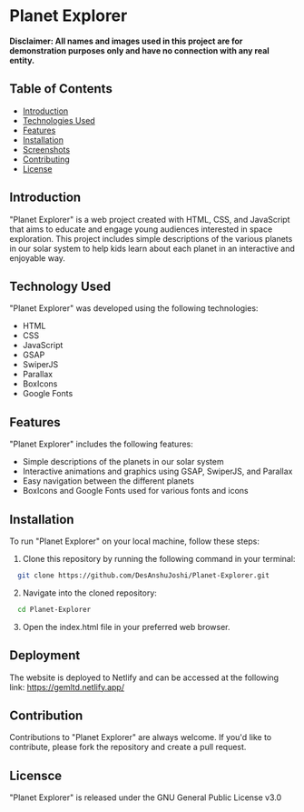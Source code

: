 
# Planet Explorer

**Disclaimer: All names and images used in this project are for demonstration purposes only and have no connection with any real entity.**
## Table of Contents

- [Introduction](#introduction)
- [Technologies Used](#technologies-used)
- [Features](#features)
- [Installation](#installation)
- [Screenshots](#screenshots)
- [Contributing](#contributing)
- [License](#license)
## Introduction

"Planet Explorer" is a web project created with HTML, CSS, and JavaScript that aims to educate and engage young audiences interested in space exploration. This project includes simple descriptions of the various planets in our solar system to help kids learn about each planet in an interactive and enjoyable way.
## Technology Used

"Planet Explorer" was developed using the following technologies:

- HTML
- CSS
- JavaScript
- GSAP
- SwiperJS
- Parallax
- BoxIcons
- Google Fonts
## Features

"Planet Explorer" includes the following features:

- Simple descriptions of the planets in our solar system
- Interactive animations and graphics using GSAP, SwiperJS, and Parallax
- Easy navigation between the different planets
- BoxIcons and Google Fonts used for various fonts and icons
## Installation

To run "Planet Explorer" on your local machine, follow these steps:

1. Clone this repository by running the following command in your terminal:

```sh
  git clone https://github.com/DesAnshuJoshi/Planet-Explorer.git

```

2. Navigate into the cloned repository:
```sh
  cd Planet-Explorer
```

3. Open the index.html file in your preferred web browser.
## Deployment

The website is deployed to Netlify and can be accessed at the following link: https://gemltd.netlify.app/
## Contribution

Contributions to "Planet Explorer" are always welcome. If you'd like to contribute, please fork the repository and create a pull request.

## Licensce

"Planet Explorer" is released under the GNU General Public License v3.0
